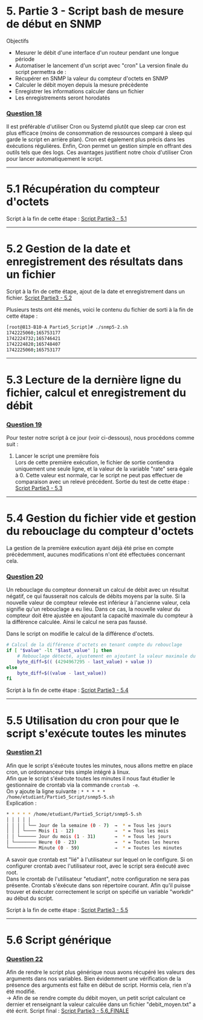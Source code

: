 # 5. Partie 3 - Script bash de mesure de début en SNMP
Objectifs
- Mesurer le débit d'une interface d'un routeur pendant une longue période
- Automatiser le lancement d'un script avec "cron"
La version finale du script permettra de :
- Récupérer en SNMP la valeur du compteur d'octets en SNMP
- Calculer le débit moyen depuis la mesure précèdente
- Enregistrer les informations calculer dans un fichier
- Les enregistrements seront horodatés


### <u> Question 18 </u>
Il est préférable d'utiliser Cron ou Systemd plutôt que sleep car cron est plus efficace (moins de consommation de ressources comparé à sleep qui garde le script en arrière plan). Cron est également plus précis dans les éxécutions régulières.
Enfin, Cron permet un gestion simple en offrant des outils tels que des logs. Ces avantages justifient notre choix d'utiliser Cron pour lancer automatiquement le script.

**************************************************
# 5.1 Récupération du compteur d'octets
Script à la fin de cette étape : [Script Partie3 - 5.1](https://github.com/RIBIOLLET-Mathieu/25-813-RIBIOLLET/blob/main/script_Partie3%20-%205-1.md)  

**************************************************
# 5.2 Gestion de la date et enregistrement des résultats dans un fichier
Script à la fin de cette étape, ajout de la date et enregistrement dans un fichier.
[Script Partie3 - 5.2](https://github.com/RIBIOLLET-Mathieu/25-813-RIBIOLLET/blob/main/script_Partie3%20-%205-2.md)  

Plusieurs tests ont été menés, voici le contenu du fichier de sorti à la fin de cette étape :
```bash
[root@813-B10-A Partie5_Script]# ./snmp5-2.sh 
1742225060;165753177
1742224732;165746421
1742224820;165748407
1742225060;165753177
```

**************************************************
# 5.3 Lecture de la dernière ligne du fichier, calcul et enregistrement du débit
### <u> Question 19 </u>
Pour tester notre script à ce jour (voir ci-dessous), nous procédons comme suit :  
1) Lancer le script une première fois  
   Lors de cette première exécution, le fichier de sortie contiendra uniquement une seule ligne, et la valeur de la variable "rate" sera égale à 0. Cette valeur est 
   normale, car le script ne peut pas effectuer de comparaison avec un relevé précédent.
   Sortie du test de cette étape : [Script Partie3 - 5.3](https://github.com/RIBIOLLET-Mathieu/25-813-RIBIOLLET/blob/main/script_Partie3%20-%205-3.md)  

**************************************************
# 5.4 Gestion du fichier vide et gestion du rebouclage du compteur d'octets
La gestion de la première exécution ayant déjà été prise en compte précèdemment, aucunes modifications n'ont été effectuées concernant cela.  
### <u> Question 20 </u>
Un rebouclage du compteur donnerait un calcul de débit avec un résultat négatif, ce qui fausserait nos calculs de débits moyens par la suite.
Si la nouvelle valeur de compteur relevée est inférieur à l'ancienne valeur, cela signifie qu'un rebouclage a eu lieu. Dans ce cas, la nouvelle valeur du compteur doit être ajustée en ajoutant la capacité maximale du compteur à la différence calculée. Ainsi le calcul ne sera pas faussé.

Dans le script on modifie le calcul de la différence d'octets.
```bash
# Calcul de la différence d'octets en tenant compte du rebouclage
if [ "$value" -lt "$last_value" ]; then
    # Rebouclage détecté, ajustement en ajoutant la valeur maximale du compteur (32 bits)
    byte_diff=$(( (4294967295 - last_value) + value ))
else
    byte_diff=$((value - last_value))
fi
```

Script à la fin de cette étape : [Script Partie3 - 5.4](https://github.com/RIBIOLLET-Mathieu/25-813-RIBIOLLET/blob/main/script_Partie3%20-%205-4.md)  

**************************************************
# 5.5 Utilisation du cron pour que le script s'exécute toutes les minutes
### <u> Question 21 </u>
Afin que le script s'éxécute toutes les minutes, nous allons mettre en place cron, un ordonnanceur très simple intégré à linux.  
Afin que le script s'éxécute toutes les minutes il nous faut étudier le gestionnaire de crontab via la commande ```crontab -e```.  
On y ajoute la ligne suivante : ```* * * * * /home/etudiant/Partie5_Script/snmp5-5.sh```  
Explication :  
```bash
* * * * * /home/etudiant/Partie5_Script/snmp5-5.sh
│ │ │ │ │
│ │ │ │ └── Jour de la semaine (0 - 7)  →  * = Tous les jours
│ │ │ └──── Mois (1 - 12)               →  * = Tous les mois
│ │ └────── Jour du mois (1 - 31)       →  * = Tous les jours
│ └──────── Heure (0 - 23)              →  * = Toutes les heures
└────────── Minute (0 - 59)             →  * = Toutes les minutes
```
A savoir que crontab est "lié" à l'utilisateur sur lequel on le configure. Si on configurer crontab avec l'utilisateur root, avec le script sera éxécuté avec root.  
Dans le crontab de l'utilisateur "etudiant", notre configuration ne sera pas présente.
Crontab s'éxécute dans son répertoire courant. Afin qu'il puisse trouver et éxécuter correctement le script on spécifié un variable "workdir" au début du script.

Script à la fin de cette étape : [Script Partie3 - 5.5](https://github.com/RIBIOLLET-Mathieu/25-813-RIBIOLLET/blob/main/script_Partie3%20-%205-5.md)

**************************************************
# 5.6 Script générique
### <u> Question 22 </u>
Afin de rendre le script plus générique nous avons récupéré les valeurs des arguments dans nos variables. Bien évidemment une vérification de la présence des arguments est faîte en début de script. Hormis cela, rien n'a été modifié.  
-> Afin de se rendre compte du débit moyen, un petit script calculant ce dernier et renseignant la valeur calculée dans un fichier "debit_moyen.txt" a été écrit.
Script final : [Script Partie3 - 5.6_FINALE](https://github.com/RIBIOLLET-Mathieu/25-813-RIBIOLLET/blob/main/script_Partie3%20-%205-6-FINAL.md)
